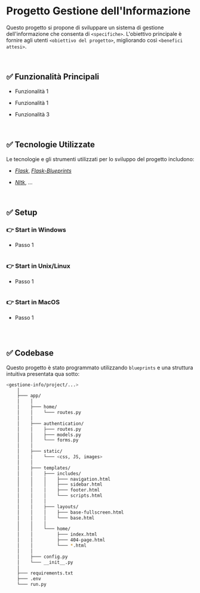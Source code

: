 # Progetto Gestione dell'Informazione

Questo progetto si propone di sviluppare un sistema di gestione dell'informazione che consenta di `<specifiche>`. L'obiettivo principale è fornire agli utenti `<obiettivo del progetto>`, migliorando così `<benefici attesi>`.

<br />

## ✅ Funzionalità Principali

- Funzionalità 1
  
- Funzionalità 1

- Funzionalità 3

<br />

## ✅ Tecnologie Utilizzate
Le tecnologie e gli strumenti utilizzati per lo sviluppo del progetto includono:

- *[Flask](https://en.wikipedia.org/wiki/Flask_(web_framework))*,
  *[Flask-Blueprints](https://flask.palletsprojects.com/en/3.0.x/blueprints/)*
  
- *[Nltk](https://www.nltk.org/)*, ...

<br />

## ✅ Setup

### 👉 Start in Windows
- Passo 1

    ```cmd
    ```

### 👉 Start in Unix/Linux
- Passo 1

    ```bash
    ```

### 👉 Start in MacOS
- Passo 1

    ```bash
    ```

<br />

## ✅ Codebase <!-- https://symbl.cc/en/unicode/blocks/box-drawing/ -->

Questo progetto è stato programmato utilizzando `blueprints` e una struttura intuitiva presentata qua sotto: 

```bash
<gestione-info/project/...>
    │
    ├─── app/
    │    │
    │    ├─── home/                          
    │    │    └─── routes.py                  
    │    │
    │    ├─── authentication/                
    │    │    ├─── routes.py                  
    │    │    ├─── models.py                  
    │    │    └─── forms.py                   
    │    │
    │    ├─── static/
    │    │    └─── <css, JS, images>          
    │    │
    │    ├─── templates/                       
    │    │    ├─── includes/                   
    │    │    │    ├─── navigation.html        
    │    │    │    ├─── sidebar.html           
    │    │    │    ├─── footer.html            
    │    │    │    └─── scripts.html           
    │    │    │
    │    │    ├─── layouts/                    
    │    │    │    ├─── base-fullscreen.html   
    │    │    │    └─── base.html              
    │    │    │
    │    │    └─── home/                       
    │    │         ├─── index.html             
    │    │         ├─── 404-page.html          
    │    │         └─── *.html                 
    │    │    
    │    ├─── config.py                              
    │    └─── __init__.py                            
    │
    ├─── requirements.txt                      
    ├─── .env                                  
    └─── run.py                                
```
